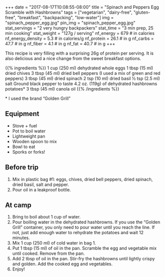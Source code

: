 +++
date = "2017-08-17T10:08:55-08:00"
title = "Spinach and Peppers Egg Scramble with Hashbrowns"
tags = ["vegetarian", "dairy-free", "gluten-free", "breakfast", "backpacking", "low-water"]
img = "spinach_pepper_egg.jpg"
pin_img = "spinach_pepper_egg.jpg"
stat_servings = "2 very hungry backpackers"
stat_time = "3 min prep, 25 min cooking"
stat_weight = "127g / serving"
nf_energy = 679 # in calories
nf_energy_density = 5.3 # in calories/g
nf_protein = 26.1 # in g
nf_carbs = 47.7 # in g
nf_fiber = 4.1 # in g
nf_fat = 40.7 # in g
+++

This recipe is very filling with a surprising 26g of protein per serving. It is also delicious and a nice change from the sweet breakfast options.

{{% ingredients %}}
1 cup (250 ml) dehydrated whole eggs
1 tbsp (15 ml) dried chives
3 tbsp (45 ml) dried bell peppers (I used a mix of green and red peppers)
3 tbsp (45 ml) dried spinach
2 tsp (10 ml) dried basil
½ tsp (2.5 ml) salt
Ground black pepper to taste
4.2 oz. (119g) of dehydrated hashbrowns potatoes* 
3 tbsp (45 ml) canola oil
{{% /ingredients %}}

\* I used the brand “Golden Grill”

## Equipment
- Stove + fuel
- Pot to boil water
- Lightweight pan
- Wooden spoon to mix
- Bowl to eat
- Sporks or forks!

## Before trip
1. Mix in plastic bag #1: eggs, chives, dried bell peppers, dried spinach, dried basil, salt and pepper.
1. Pour oil in a leakproof bottle.
 
## At camp
1. Bring to boil about 1 cup of water.
1. Pour boiling water in the dehydrated hashbrowns. If you use the “Golden Grill” container, you only need to pour water until you reach the line. If not, just add enough water to rehydrate the potatoes and wait 12 minutes.
1. Mix 1 cup (250 ml) of cold water in bag 1.
1. Put 1 tbsp (15 ml) of oil in the pan.  Scramble the egg and vegetable mix until cooked. Remove from the pan.
1. Add 2 tbsp of oil in the pan. Stir-fry the hashbrowns until lightly crispy and golden. Add the cooked egg and vegetables.
1. Enjoy!

